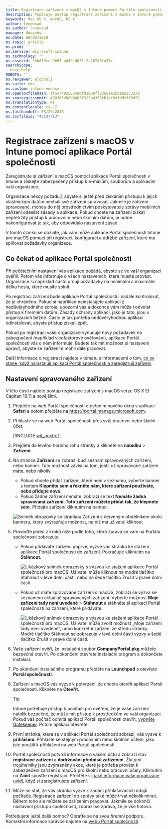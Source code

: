 ```yaml
---
title: Registrace zařízení s macOS v Intune pomocí Portálu společnosti | Dokumentace Microsoftu
description: Popisuje postup registrace zařízení s macOS v Intune pomocí aplikace Portál společnosti.
keywords: Mac OS X, macOS, OS X
author: lenewsad
ms.author: lanewsad
manager: dougeby
ms.date: 08/08/2018
ms.topic: article
ms.prod: ''
ms.service: microsoft-intune
ms.technology: ''
ms.assetid: 3bb659cc-9b57-4d19-8631-2c26749fa71c
searchScope:
- User help
ROBOTS: ''
ms.reviewer: elocholi
ms.suite: ems
ms.custom: intune-enduser
ms.openlocfilehash: af5c7492563c8df0168eff3250ae1bbad2cc323e
ms.sourcegitcommit: 490365fb8b5405f323b4358fb1ec9dfdd9ff2d58
ms.translationtype: HT
ms.contentlocale: cs-CZ
ms.lasthandoff: 08/29/2018
ms.locfileid: "43147713"
---
```

# <a name="enroll-your-macos-device-in-intune-with-the-company-portal-app"></a>Registrace zařízení s macOS v Intune pomocí aplikace Portál společnosti

Zaregistrujte si zařízení s macOS pomocí aplikace Portál společnosti v Intune a získejte zabezpečený přístup k e-mailům, souborům a aplikacím vaší organizace.

Organizace někdy požadují, abyste si ještě před získáním přístupu k jejich vlastnickým datům nechali své zařízení spravovat. Jakmile je zařízení spravované, mohou do něj prostřednictvím poskytovatele správy mobilních zařízení odesílat zásady a aplikace. Pokud chcete na zařízení získat nepřetržitý přístup k pracovním nebo školním datům, je nutné nakonfigurovat je tak, aby odpovídalo nastavení zásad.  

V tomto článku se dozvíte, jak vám může aplikace Portál společnosti Intune pro macOS pomoci při registraci, konfiguraci a údržbě zařízení, které má splňovat požadavky organizace.

## <a name="what-to-expect-from-the-company-portal-app"></a>Co čekat od aplikace Portál společnosti

Při počátečním nastavení vás aplikace požádá, abyste se ve vaší organizaci ověřili. Potom vás informuje o všech nastaveních, která musíte provést. Organizace si například často určují požadavky na minimální a maximální délku hesla, které musíte splnit.    

Po registraci zařízení bude aplikace Portál společnosti i nadále kontrolovat, že je chráněno. Pokud si například nainstalujete aplikaci z nedůvěryhodného zdroje, upozorní vás a dokonce vám může i odvolat přístup k firemním datům. Zásady ochrany aplikací, jako je tato, jsou v organizacích běžné. Často je tak potřeba nedůvěryhodnou aplikaci odinstalovat, abyste přístup získali zpět.

Pokud po registraci vaše organizace vynucuje nový požadavek na zabezpečení (například vícefaktorové ověřování), aplikace Portál společnosti vás o něm informuje. Budete tak mít možnost si nastavení upravit, abyste se zařízením mohli dále pracovat.  

Další informace o registraci najdete v tématu s informacemi o tom, [co se stane, když nainstaluji aplikaci Portál společnosti a zaregistruji zařízení](what-happens-if-you-install-the-Company-Portal-app-and-enroll-your-device-in-intune-macos.md).  

## <a name="get-your-device-managed"></a>Nastavení spravovaného zařízení  
V této části najdete postup registrace zařízení s macOS verze OS X El Capitan 10.11 a novějšími.   


1. Přejděte na web Portál společnosti otevřením nového okna v aplikaci __Safari__ a potom přejděte na https://portal.manage.microsoft.com.  

2. Přihlaste se na web Portál společnosti přes svůj pracovní nebo školní účet.

   [!INCLUDE [wit_nextref](includes/end-user-password-guidance.md)]


3. Přejděte do levého horního rohu stránky a klikněte na **nabídku** > **Zařízení**.  

4. Na stránce __Zařízení__ se zobrazí buď seznam spravovaných zařízení, nebo banner. Tato možnost závisí na tom, jestli už spravované zařízení máte, nebo nikoliv. 
    * Pokud chcete přidat zařízení, které není v seznamu, vyberte banner s textem **Klepněte sem a řekněte nám, které zařízení používáte, nebo přidejte nové.**
    * Pokud žádné zařízení nemáte, zobrazí se text **Nemáte žádná spravovaná zařízení. Toto zařízení můžete přidat tak, že klepnete sem.** Přidejte zařízení kliknutím na banner.  

     ![Snímek obrazovky se stránkou Zařízení s červeným obdélníkem okolo banneru, který zvýrazňuje možnost, na niž má uživatel kliknout](./media/CP-enroll-MACOS-1808.png)  
5.  Proveďte jeden z kroků níže podle toho, která zpráva se vám na Portálu společnosti zobrazuje.  
    * Pokud přidáváte zařízení poprvé, vyzve vás stránka ke stažení aplikace Portál společnosti do zařízení. Pokračujte kliknutím na **Stáhnout**.  

         ![Ukázkový snímek obrazovky s výzvou ke stažení aplikace Portál společnosti pro macOS. Uživatel může kliknout na modré tlačítko Stáhnout v levé dolní části, nebo na šedé tlačítko Zrušit v pravé dolní části.](./media/CP-enroll-download-macOS-1808.png)  

    * Pokud už máte spravované zařízení s macOS, zobrazí se výzva se seznamem aktuálně spravovaných zařízení. Vyberte možnost **Moje zařízení tady není uvedené** > **Stáhnout** a stáhněte si aplikaci Portál společnosti na zařízení, které přidáváte.  

         ![Ukázkový snímek obrazovky s výzvou ke stažení aplikace Portál společnosti pro macOS. Uživatel může zvolit možnost „Moje zařízení tady není uvedené“, nebo konkrétní zařízení ze středu stránky. Modré tlačítko Stáhnout se zobrazuje v levé dolní části výzvy a šedé tlačítko Zrušit v pravé dolní části.](./media/cp-mac-os-device-isnt-here-1808.png)  

6. Vaše zařízení ověří, že instalační soubor **CompanyPortal.pkg** můžete bezpečně otevřít. Po dokončení otevřete instalační program a dokončete instalaci.  

7. Po ukončení instalačního programu přejděte na **Launchpad** a otevřete **Portál společnosti**.  

8. Zařízení s macOS vás vyzve k potvrzení, že chcete otevřít aplikaci Portál společnosti. Klikněte na **Otevřít**.  

   > [!TIP]
   > Intune potřebuje přístup k počítači pro ověření, že je vaše zařízení natolik bezpečné, že může mít přístup k prostředkům ve vaší organizaci. Pokud váš počítač odmítá aplikaci Portál společnosti otevřít, [vypněte Gatekeeper](https://support.apple.com/HT202491). Potom aplikaci otevřete.

9. První stránka, která se v aplikaci Portál společnosti zobrazí, vás vyzve k **přihlášení**. Přihlaste se stejným pracovním nebo školním účtem, jako jste použili k přihlášení na web Portál společnosti.

10. Portál společnosti potvrdí informace o vašem účtu a zobrazí stav **registrace zařízení** a **dodržování předpisů zařízením**. Žlutými trojúhelníky jsou zvýrazněny akce, které je potřeba provést k zabezpečení zařízení s macOS pro školní nebo pracovní účely. Kliknutím na **Začít** spusťte registraci. Přečtěte si, [jaké informace vaše organizace uvidí](what-info-can-your-company-see-when-you-enroll-your-device-in-intune.md), když si zaregistrujete zařízení.

11. Může se stát, že vás stránka vyzve k zadání přihlašovacích údajů počítače. Registrace zařízení do správy také může trvat několik minut. Během toho ale můžete se zařízením pracovat. Jakmile se dokončí nastavení přístupu společnosti, zobrazí se zpráva, že je vše hotovo.  

Potřebujete ještě další pomoc? Obraťte se na svou firemní podporu. Kontaktní informace správce najdete na [webu Portál společnosti](https://go.microsoft.com/fwlink/?linkid=2010980).  
